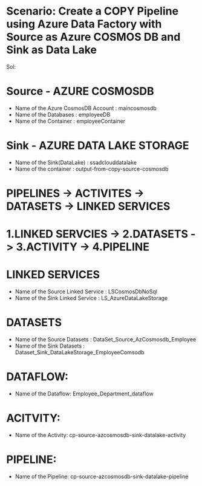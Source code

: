 # Scenario: Create a COPY Pipeline using Azure Data Factory with Source as Azure COSMOS DB and Sink as Data Lake

Sol:

# Source - AZURE COSMOSDB
- Name of the Azure CosmosDB Account    : maincosmosdb
- Name of the Databases                 : employeeDB
- Name of the Container                 : employeeContainer


# Sink - AZURE DATA LAKE STORAGE
- Name of the Sink(DataLake)        : ssadclouddatalake
- Name of the container             : output-from-copy-source-cosmosdb


# PIPELINES -> ACTIVITES -> DATASETS -> LINKED SERVICES

# 1.LINKED SERVCIES -> 2.DATASETS -> 3.ACTIVITY -> 4.PIPELINE


# LINKED SERVICES
- Name of the Source Linked Service : LSCosmosDbNoSql
- Name of the Sink Linked Service   : LS_AzureDataLakeStorage


# DATASETS
- Name of the Source Datasets       : DataSet_Source_AzCosmosdb_Employee
- Name of the Sink Datasets         : Dataset_Sink_DataLakeStorage_EmployeeComsodb

# DATAFLOW:
- Name of the Dataflow: Employee_Department_dataflow

# ACITVITY:
- Name of the Activity: cp-source-azcosmosdb-sink-datalake-activity

# PIPELINE:
- Name of the Pipeline: cp-source-azcosmosdb-sink-datalake-pipeline
